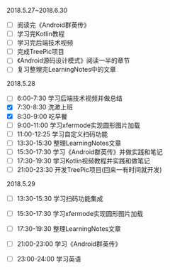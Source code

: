 2018.5.27~2018.6.30

- [ ] 阅读完《Android群英传》
- [ ] 学习完Kotlin教程
- [ ] 学习完后端技术视频
- [ ] 完成TreePic项目
- [ ] 《Android源码设计模式》阅读一半的章节
- [ ] 复习整理完LearningNotes中的文章

2018.5.28

- [ ] 6:00-7:30 学习后端技术视频并做总结
- [x] 7:30-8:30 洗漱上班
- [x] 8:30-9:00 吃早餐
- [ ] 9:00-11:00 学习xfermode实现圆形图片加载
- [ ] 11:00-12:25 学习自定义扫码功能
- [ ] 13:30-15:30 整理LearningNotes文章
- [ ] 15:30-17:30 学习《Android群英传》并做实践和笔记
- [ ] 17:30-19:30 学习Kotlin视频教程并实践和做笔记
- [ ] 21:00-23:30 开发TreePic项目(回来一有时间就开发)

2018.5.29

- [ ] 13:30-15:30 学习扫码功能集成
- [ ] 15:30-17:30 学习xfermode实现圆形图片加载
- [ ] 17:30-19:30 整理LearningNotes文章
- [ ] 21:00-23:00 学习《Android群英传》
- [ ] 23:00-24:00 学习英语

